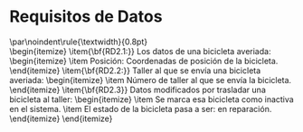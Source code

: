 # Requisitos de Datos
\par\noindent\rule{\textwidth}{0.8pt}  
\begin{itemize}
  \item{\bf{RD2.1:}} Los datos de una bicicleta averiada:  
    \begin{itemize}
      \item Posición: Coordenadas de posición de la bicicleta.
    \end{itemize}
  \item{\bf{RD2.2:}} Taller al que se envía una bicicleta averiada:
    \begin{itemize}
      \item Número de taller al que se envía la bicicleta.
    \end{itemize}
  \item{\bf{RD2.3}} Datos modificados por trasladar una bicicleta al taller:
    \begin{itemize}
      \item Se marca esa bicicleta como inactiva en el sistema.
      \item El estado de la bicicleta pasa a ser: en reparación.
    \end{itemize}
\end{itemize}
